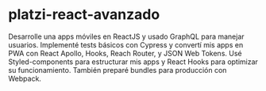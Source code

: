 # platzi-react-avanzado
Desarrolle una apps móviles en ReactJS y usado GraphQL para manejar usuarios. Implementé tests básicos con Cypress y convertí mis apps en PWA con React Apollo, Hooks, Reach Router, y JSON Web Tokens. Usé Styled-components para estructurar mis apps y React Hooks para optimizar su funcionamiento. También preparé bundles para producción con Webpack.
